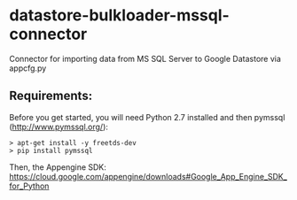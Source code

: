 # datastore-bulkloader-mssql-connector
Connector for importing data from MS SQL Server to Google Datastore via appcfg.py

Requirements:
-------------
Before you get started, you will need Python 2.7 installed and then pymssql (http://www.pymssql.org/):
```
> apt-get install -y freetds-dev
> pip install pymssql 
```
Then, the Appengine SDK:
https://cloud.google.com/appengine/downloads#Google_App_Engine_SDK_for_Python
